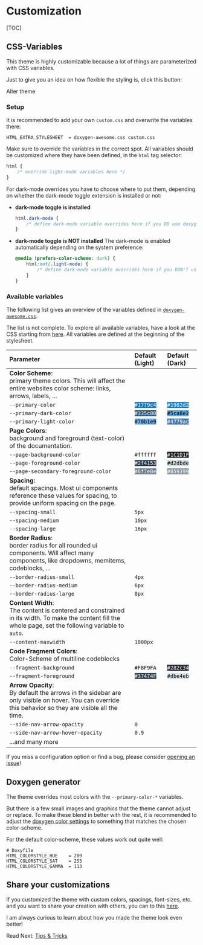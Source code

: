 # Customization

[TOC]


## CSS-Variables

This theme is highly customizable because a lot of things are parameterized with CSS variables.

Just to give you an idea on how flexible the styling is, click this button:

<div class="alter-theme-button" onclick="toggle_alternative_theme()" onkeypress="if (event.keyCode == 13) toggle_alternative_theme()" tabindex=0>Alter theme</div>

### Setup

It is recommended to add your own `custom.css` and overwrite the variables there:
```
HTML_EXTRA_STYLESHEET  = doxygen-awesome.css custom.css
```

Make sure to override the variables in the correct spot. All variables should be customized where they have been defined, in the `html` tag selector:

```css
html {
    /* override light-mode variables here */
}
```

For dark-mode overrides you have to choose where to put them, depending on whether the dark-mode toggle extension is installed or not:

<div class="tabbed">

- <b class="tab-title">dark-mode toggle is installed</b>
    ```css
    html.dark-mode {
        /* define dark-mode variable overrides here if you DO use doxygen-awesome-darkmode-toggle.js */
    }
    ```
- <b class="tab-title">dark-mode toggle is **NOT** installed</b>
   The dark-mode is enabled automatically depending on the system preference:
    ```css
    @media (prefers-color-scheme: dark) {
        html:not(.light-mode) {
            /* define dark-mode variable overrides here if you DON'T use doxygen-awesome-darkmode-toggle.js */
        }
    }
    ```

</div>

### Available variables

The following list gives an overview of the variables defined in [`doxygen-awesome.css`](https://github.com/jothepro/doxygen-awesome-css/blob/main/doxygen-awesome.css).

The list is not complete. To explore all available variables, have a look at the CSS starting from [here](https://github.com/jothepro/doxygen-awesome-css/blob/main/doxygen-awesome.css#L30).
All variables are defined at the beginning of the stylesheet.

| Parameter                           | Default (Light)                                             | Default (Dark)                                              |
| :---------------------------------- | :---------------------------------------------------------- | :---------------------------------------------------------- |
| **Color Scheme**:<br>primary theme colors. This will affect the entire websites color scheme: links, arrows, labels, ...                                      |||
| `--primary-color`                   | <code style="background:#1779c4;color:white">#1779c4</code> | <code style="background:#1982d2;color:white">#1982d2</code> |
| `--primary-dark-color`              | <code style="background:#335c80;color:white">#335c80</code> | <code style="background:#5ca8e2;color:black">#5ca8e2</code> |
| `--primary-light-color`             | <code style="background:#70b1e9;color:black">#70b1e9</code> | <code style="background:#4779ac;color:white">#4779ac</code> |
| **Page Colors**:<br>background and foreground (text-color) of the documentation.                                                                              |||
| `--page-background-color`           | <code style="background:#ffffff;color:black">#ffffff</code> | <code style="background:#1C1D1F;color:white">#1C1D1F</code> |
| `--page-foreground-color`           | <code style="background:#2f4153;color:white">#2f4153</code> | <code style="background:#d2dbde;color:black">#d2dbde</code> |
| `--page-secondary-foreground-color` | <code style="background:#6f7e8e;color:white">#6f7e8e</code> | <code style="background:#859399;color:white">#859399</code> |
| **Spacing:**<br>default spacings. Most ui components reference these values for spacing, to provide uniform spacing on the page.                              |||
| `--spacing-small`                   | `5px`                                                       |                                                             |
| `--spacing-medium`                  | `10px`                                                      |                                                             |
| `--spacing-large`                   | `16px`                                                      |                                                             |
| **Border Radius**:<br>border radius for all rounded ui components. Will affect many components, like dropdowns, memitems, codeblocks, ...                     |||
| `--border-radius-small`             | `4px`                                                       |                                                             |
| `--border-radius-medium`            | `6px`                                                       |                                                             |
| `--border-radius-large`             | `8px`                                                       |                                                             |
| **Content Width**:<br>The content is centered and constrained in its width. To make the content fill the whole page, set the following variable to `auto`.    |||
| `--content-maxwidth`                | `1000px`                                                    |                                                             |
| **Code Fragment Colors**:<br>Color-Scheme of multiline codeblocks                                                                                             |||
| `--fragment-background`             | <code style="background:#F8F9FA;color:black">#F8F9FA</code> | <code style="background:#282c34;color:white">#282c34</code> |
| `--fragment-foreground`             | <code style="background:#37474F;color:white">#37474F</code> | <code style="background:#dbe4eb;color:black">#dbe4eb</code> |
| **Arrow Opacity**:<br>By default the arrows in the sidebar are only visible on hover. You can override this behavior so they are visible all the time.       |||
| `--side-nav-arrow-opacity`          | `0`                                                         |                                                             |
| `--side-nav-arrow-hover-opacity`    | `0.9`                                                       |                                                             |
| ...and many more                                                                                                                                              |||


If you miss a configuration option or find a bug, please consider [opening an issue](https://github.com/jothepro/doxygen-awesome-css/issues)!

## Doxygen generator

The theme overrides most colors with the `--primary-color-*` variables.

But there is a few small images and graphics that the theme cannot adjust or replace. To make these blend in better with
the rest, it is recommended to adjust the [doxygen color settings](https://www.doxygen.nl/manual/customize.html#minor_tweaks_colors) 
to something that matches the chosen color-scheme.

For the default color-scheme, these values work out quite well:

```
# Doxyfile
HTML_COLORSTYLE_HUE    = 209
HTML_COLORSTYLE_SAT    = 255
HTML_COLORSTYLE_GAMMA  = 113
```

## Share your customizations

If you customized the theme with custom colors, spacings, font-sizes, etc. and you want to share your creation with others, you can to this [here](https://github.com/jothepro/doxygen-awesome-css/discussions/13).

I am always curious to learn about how you made the theme look even better!

<span class="next_section_button">

Read Next: [Tips & Tricks](tricks.md)
</span>